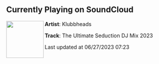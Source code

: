 ## Currently Playing on SoundCloud

[<img align="left" width="100" src="https://i1.sndcdn.com/artworks-ZeEbRt9Xlvov2OzA-AXRnJg-t500x500.jpg">](https://soundcloud.com/klubbheads/the-ultimate-seduction-dj-set-2023)

**Artist**: Klubbheads 

**Track**: The Ultimate Seduction DJ Mix 2023

Last updated at 06/27/2023 07:23
